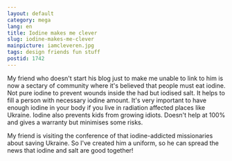 ```yaml
---
layout: default
category: mega
lang: en
title: Iodine makes me clever
slug: iodine-makes-me-clever
mainpicture: iamcleveren.jpg
tags: design friends fun stuff 
postid: 1742
---
```



My friend who doesn't start his blog just to make me unable to link to him is now a sectary of community where it's believed that people must eat iodine. Not pure iodine to prevent wounds inside the had but iodised salt. It helps to fill a person with necessary iodine amount. It's very important to have enough iodine in your body if you live in radiation affected places like Ukraine. Iodine also prevents kids from growing idiots. Doesn't help at 100% and gives a warranty but minimises some risks.

My friend is visiting the conference of that iodine-addicted missionaries about saving Ukraine. So I've created him a uniform, so he can spread the news that iodine and salt are good together!